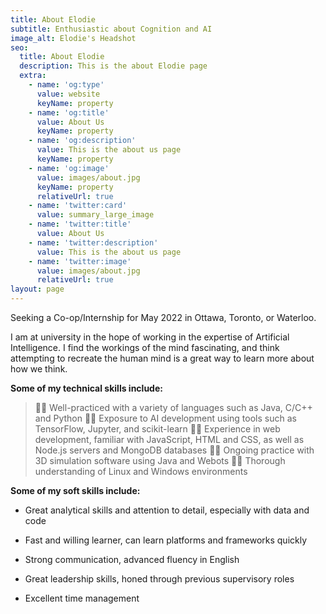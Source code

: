 ```yaml
---
title: About Elodie
subtitle: Enthusiastic about Cognition and AI
image_alt: Elodie's Headshot
seo:
  title: About Elodie
  description: This is the about Elodie page
  extra:
    - name: 'og:type'
      value: website
      keyName: property
    - name: 'og:title'
      value: About Us
      keyName: property
    - name: 'og:description'
      value: This is the about us page
      keyName: property
    - name: 'og:image'
      value: images/about.jpg
      keyName: property
      relativeUrl: true
    - name: 'twitter:card'
      value: summary_large_image
    - name: 'twitter:title'
      value: About Us
    - name: 'twitter:description'
      value: This is the about us page
    - name: 'twitter:image'
      value: images/about.jpg
      relativeUrl: true
layout: page
---
```

Seeking a Co-op/Internship for May 2022 in Ottawa, Toronto, or Waterloo.

I am at university in the hope of working in the expertise of Artificial Intelligence. I find the workings of the mind fascinating, and think attempting to recreate the human mind is a great way to learn more about how we think.

**Some of my technical skills include:**

> 👩‍💻 Well-practiced with a variety of languages such as Java, C/C++ and Python
> 👩‍💻 Exposure to AI development using tools such as TensorFlow, Jupyter, and scikit-learn
> 👩‍💻 Experience in web development, familiar with JavaScript, HTML and CSS, as well as Node.js servers and MongoDB databases
> 👩‍💻 Ongoing practice with 3D simulation software using Java and Webots
> 👩‍💻 Thorough understanding of Linux and Windows environments

**Some of my soft skills include:**

*   Great analytical skills and attention to detail, especially with data and code

*   Fast and willing learner, can learn platforms and frameworks quickly

*   Strong communication, advanced fluency in English

*   Great leadership skills, honed through previous supervisory roles

*   Excellent time management
